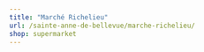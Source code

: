 ```yaml
---
title: "Marché Richelieu"
url: /sainte-anne-de-bellevue/marche-richelieu/
shop: supermarket
---
```

